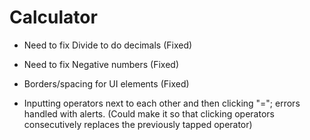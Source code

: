 # Calculator
- Need to fix Divide to do decimals (Fixed)
- Need to fix Negative numbers (Fixed)
- Borders/spacing for UI elements (Fixed)

- Inputting operators next to each other and then clicking "="; errors handled with alerts. (Could make it so that clicking operators consecutively replaces the previously tapped operator)
